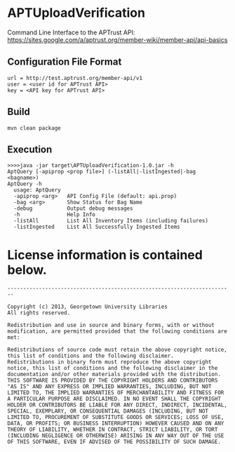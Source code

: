 # APTUploadVerification
Command Line Interface to the APTrust API: https://sites.google.com/a/aptrust.org/member-wiki/member-api/api-basics

## Configuration File Format

    url = http://test.aptrust.org/member-api/v1 
    user = <user id for APTrust API>
    key = <API key for APTrust API>
    
## Build

    mvn clean package
    
## Execution
    >>>>java -jar target\APTUploadVerification-1.0.jar -h
    AptQuery [-apiprop <prop file>] (-listAll|-listIngested|-bag <bagname>)
    AptQuery -h
      usage: AptQuery
      -apiprop <arg>   API Config File (default: api.prop)
      -bag <arg>       Show Status for Bag Name
      -debug           Output debug messages
      -h               Help Info
      -listAll         List All Inventory Items (including failures)
      -listIngested    List All Successfully Ingested Items

# License information is contained below.

    ------------------------------------------------------------------------
    
    Copyright (c) 2013, Georgetown University Libraries
    All rights reserved.
    
    Redistribution and use in source and binary forms, with or without modification, are permitted provided that the following conditions are met:
    
    Redistributions of source code must retain the above copyright notice, this list of conditions and the following disclaimer.
    Redistributions in binary form must reproduce the above copyright notice, this list of conditions and the following disclaimer in the documentation and/or other materials provided with the distribution.
    THIS SOFTWARE IS PROVIDED BY THE COPYRIGHT HOLDERS AND CONTRIBUTORS "AS IS" AND ANY EXPRESS OR IMPLIED WARRANTIES, INCLUDING, BUT NOT LIMITED TO, THE IMPLIED WARRANTIES OF MERCHANTABILITY AND FITNESS FOR A PARTICULAR PURPOSE ARE DISCLAIMED. IN NO EVENT SHALL THE COPYRIGHT HOLDER OR CONTRIBUTORS BE LIABLE FOR ANY DIRECT, INDIRECT, INCIDENTAL, SPECIAL, EXEMPLARY, OR CONSEQUENTIAL DAMAGES (INCLUDING, BUT NOT LIMITED TO, PROCUREMENT OF SUBSTITUTE GOODS OR SERVICES; LOSS OF USE, DATA, OR PROFITS; OR BUSINESS INTERRUPTION) HOWEVER CAUSED AND ON ANY THEORY OF LIABILITY, WHETHER IN CONTRACT, STRICT LIABILITY, OR TORT (INCLUDING NEGLIGENCE OR OTHERWISE) ARISING IN ANY WAY OUT OF THE USE OF THIS SOFTWARE, EVEN IF ADVISED OF THE POSSIBILITY OF SUCH DAMAGE.
